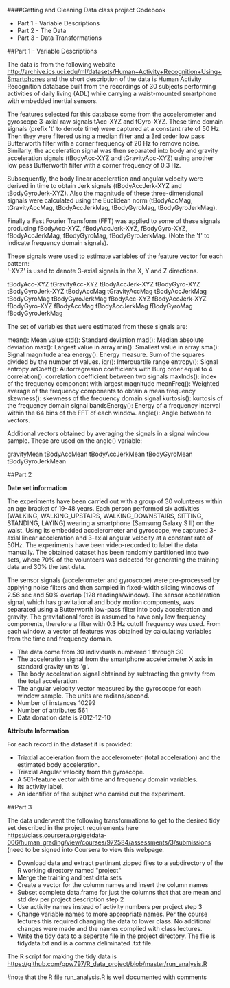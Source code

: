 ####Getting and Cleaning Data class project Codebook

* Part 1 - Variable Descriptions
* Part 2 - The Data
* Part 3 - Data Transformations

##Part 1 - Variable Descriptions

The data is from the following website http://archive.ics.uci.edu/ml/datasets/Human+Activity+Recognition+Using+Smartphones and the short description of the data is Human Activity Recognition database built from the recordings of 30 subjects performing activities of daily living (ADL) while carrying a waist-mounted smartphone with embedded inertial sensors. 

The features selected for this database come from the accelerometer and gyroscope 3-axial raw signals tAcc-XYZ and tGyro-XYZ. These time domain signals (prefix 't' to denote time) were captured at a constant rate of 50 Hz. Then they were filtered using a median filter and a 3rd order low pass Butterworth filter with a corner frequency of 20 Hz to remove noise. Similarly, the acceleration signal was then separated into body and gravity acceleration signals (tBodyAcc-XYZ and tGravityAcc-XYZ) using another low pass Butterworth filter with a corner frequency of 0.3 Hz. 

Subsequently, the body linear acceleration and angular velocity were derived in time to obtain Jerk signals (tBodyAccJerk-XYZ and tBodyGyroJerk-XYZ). Also the magnitude of these three-dimensional signals were calculated using the Euclidean norm (tBodyAccMag, tGravityAccMag, tBodyAccJerkMag, tBodyGyroMag, tBodyGyroJerkMag). 

Finally a Fast Fourier Transform (FFT) was applied to some of these signals producing fBodyAcc-XYZ, fBodyAccJerk-XYZ, fBodyGyro-XYZ, fBodyAccJerkMag, fBodyGyroMag, fBodyGyroJerkMag. (Note the 'f' to indicate frequency domain signals). 

These signals were used to estimate variables of the feature vector for each pattern:  
'-XYZ' is used to denote 3-axial signals in the X, Y and Z directions.

tBodyAcc-XYZ
tGravityAcc-XYZ
tBodyAccJerk-XYZ
tBodyGyro-XYZ
tBodyGyroJerk-XYZ
tBodyAccMag
tGravityAccMag
tBodyAccJerkMag
tBodyGyroMag
tBodyGyroJerkMag
fBodyAcc-XYZ
fBodyAccJerk-XYZ
fBodyGyro-XYZ
fBodyAccMag
fBodyAccJerkMag
fBodyGyroMag
fBodyGyroJerkMag

The set of variables that were estimated from these signals are: 

mean(): Mean value
std(): Standard deviation
mad(): Median absolute deviation 
max(): Largest value in array
min(): Smallest value in array
sma(): Signal magnitude area
energy(): Energy measure. Sum of the squares divided by the number of values. 
iqr(): Interquartile range 
entropy(): Signal entropy
arCoeff(): Autorregresion coefficients with Burg order equal to 4
correlation(): correlation coefficient between two signals
maxInds(): index of the frequency component with largest magnitude
meanFreq(): Weighted average of the frequency components to obtain a mean frequency
skewness(): skewness of the frequency domain signal 
kurtosis(): kurtosis of the frequency domain signal 
bandsEnergy(): Energy of a frequency interval within the 64 bins of the FFT of each window.
angle(): Angle between to vectors.

Additional vectors obtained by averaging the signals in a signal window sample. These are used on the angle() variable:

gravityMean
tBodyAccMean
tBodyAccJerkMean
tBodyGyroMean
tBodyGyroJerkMean

##Part 2

**Date set information**

The experiments have been carried out with a group of 30 volunteers within an age bracket of 19-48 years. Each person performed six activities (WALKING, WALKING_UPSTAIRS, WALKING_DOWNSTAIRS, SITTING, STANDING, LAYING) wearing a smartphone (Samsung Galaxy S II) on the waist. Using its embedded accelerometer and gyroscope, we captured 3-axial linear acceleration and 3-axial angular velocity at a constant rate of 50Hz. The experiments have been video-recorded to label the data manually. The obtained dataset has been randomly partitioned into two sets, where 70% of the volunteers was selected for generating the training data and 30% the test data.

The sensor signals (accelerometer and gyroscope) were pre-processed by applying noise filters and then sampled in fixed-width sliding windows of 2.56 sec and 50% overlap (128 readings/window). The sensor acceleration signal, which has gravitational and body motion components, was separated using a Butterworth low-pass filter into body acceleration and gravity. The gravitational force is assumed to have only low frequency components, therefore a filter with 0.3 Hz cutoff frequency was used. From each window, a vector of features was obtained by calculating variables from the time and frequency domain.

* The data come from 30 individuals numbered 1 through 30
* The acceleration signal from the smartphone accelerometer X axis in standard gravity units 'g'.
* The body acceleration signal obtained by subtracting the gravity from the total acceleration.
* The angular velocity vector measured by the gyroscope for each window sample. The units are radians/second.
* Number of instances 10299
* Number of attributes 561
* Data donation date is 2012-12-10 

**Attribute Information**

For each record in the dataset it is provided: 
- Triaxial acceleration from the accelerometer (total acceleration) and the estimated body acceleration. 
- Triaxial Angular velocity from the gyroscope. 
- A 561-feature vector with time and frequency domain variables. 
- Its activity label. 
- An identifier of the subject who carried out the experiment. 

##Part 3

The data underwent the following transformations to get to the desired tidy set described in the project requirements here https://class.coursera.org/getdata-006/human_grading/view/courses/972584/assessments/3/submissions (need to be signed into Coursera to view this webpage.

- Download data and extract pertinant zipped files to a subdirectory of the R working directory named "project"
- Merge the training and test data sets
- Create a vector for the column names and insert the column names
- Subset complete data.frame for just the columns that that are mean and std dev per project description step 2
- Use activity names instead of activity numbers per project step 3
- Change variable names to more appropriate names. Per the course lectures this required changing the data to lower class. No additional changes were made and the names complied with class lectures.
- Write the tidy data to a seperate file in the project directory. The file is tidydata.txt and is a comma deliminated .txt file.

The R script for making the tidy data is https://github.com/gpw797/R_data_project/blob/master/run_analysis.R

#note that the R file run_analysis.R is well documented with comments 




